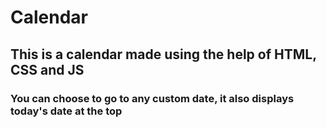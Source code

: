 # Calendar

## This is a calendar made using the help of HTML, CSS and JS

### You can choose to go to any custom date, it also displays today's date at the top
